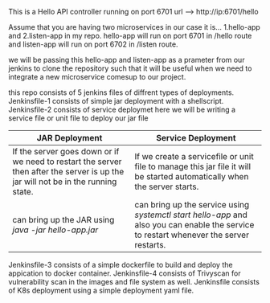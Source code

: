 This is a Hello API controller running on port 6701
url --> http://ip:6701/hello

Assume that you are having two microservices in our case it is...
1.hello-app and 
2.listen-app in my repo.
hello-app will run on port 6701 in /hello route and
listen-app will run on port 6702 in /listen route.

we will be passing this hello-app and listen-app as a prameter from our jenkins to clone the repository such that it will be useful when we need to integrate a new microservice comesup to our project.

this repo consists of 5 jenkins files of diffrent types of deployments.
Jenkinsfile-1 consists of simple jar deployment with a shellscript.
Jenkinsfile-2 consists of service deploymet here we will be writing a service file or unit file to deploy our jar file

| JAR Deployment | Service Deployment |
| -------------- | ------------------ |
| If the server goes down or if we need to restart the server then after the server is up the jar will not be in the running state.	| If we create a servicefile or unit file to manage this jar file it will be started automatically when the server starts. |
| can bring up the JAR using _java -jar hello-app.jar_ | can bring up the service using _systemctl start hello-app_ and also you can enable the service to restart whenever the server restarts. |

Jenkinsfile-3 consists of a simple dockerfile to build and deploy the appication to docker container.
Jenkinsfile-4 consists of Trivyscan for vulnerability scan in the images and file system as well.
Jenkinsfile consists of K8s deployment using a simple deployment yaml file.
